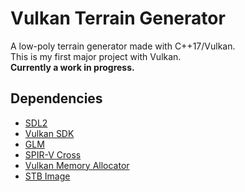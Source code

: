# Vulkan Terrain Generator
A low-poly terrain generator made with C++17/Vulkan.  
This is my first major project with Vulkan.  
**Currently a work in progress.**

## Dependencies
* [SDL2](https://www.libsdl.org/download-2.0.php)
* [Vulkan SDK](https://www.lunarg.com/vulkan-sdk/)
* [GLM](https://glm.g-truc.net/0.9.9/index.html)
* [SPIR-V Cross](https://github.com/KhronosGroup/SPIRV-Cross)
* [Vulkan Memory Allocator](https://github.com/GPUOpen-LibrariesAndSDKs/VulkanMemoryAllocator)
* [STB Image](https://github.com/nothings/stb)